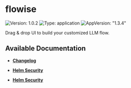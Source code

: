# flowise

![Version: 1.0.2](https://img.shields.io/badge/Version-1.0.2-informational?style=flat-square) ![Type: application](https://img.shields.io/badge/Type-application-informational?style=flat-square) ![AppVersion: "1.3.4"](https://img.shields.io/badge/AppVersion-"1.3.4"-informational?style=flat-square)

Drag & drop UI to build your customized LLM flow.

## Available Documentation

- [**Changelog**](CHANGELOG)

- [**Helm Security**](container-security)

- [**Helm Security**](helm-security)

